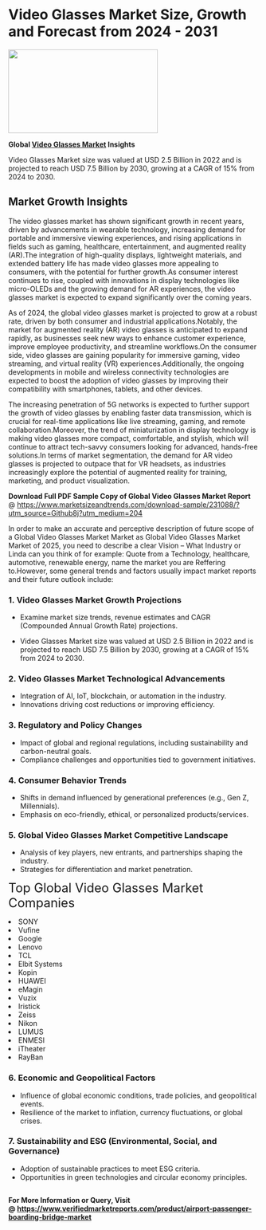 <H1>Video Glasses Market Size, Growth and Forecast from 2024 - 2031</H1><img class="aligncenter size-medium wp-image-584254" src="https://thirdeyenews.in/wp-content/uploads/2024/09/Global-Market-Research-300x168.jpeg" alt="" width="300" height="168" /><p><strong>Global&nbsp;<a href="https://www.marketsizeandtrends.com/download-sample/231088/?utm_source=Github8j?utm_medium=204">Video Glasses Market</a> Insights</strong></p><p>Video Glasses Market size was valued at USD 2.5 Billion in 2022 and is projected to reach USD 7.5 Billion by 2030, growing at a CAGR of 15% from 2024 to 2030.</p><p><h2>Market Growth Insights</h2> <p>The video glasses market has shown significant growth in recent years, driven by advancements in wearable technology, increasing demand for portable and immersive viewing experiences, and rising applications in fields such as gaming, healthcare, entertainment, and augmented reality (AR).The integration of high-quality displays, lightweight materials, and extended battery life has made video glasses more appealing to consumers, with the potential for further growth.As consumer interest continues to rise, coupled with innovations in display technologies like micro-OLEDs and the growing demand for AR experiences, the video glasses market is expected to expand significantly over the coming years.</p> <p>As of 2024, the global video glasses market is projected to grow at a robust rate, driven by both consumer and industrial applications.Notably, the market for augmented reality (AR) video glasses is anticipated to expand rapidly, as businesses seek new ways to enhance customer experience, improve employee productivity, and streamline workflows.On the consumer side, video glasses are gaining popularity for immersive gaming, video streaming, and virtual reality (VR) experiences.Additionally, the ongoing developments in mobile and wireless connectivity technologies are expected to boost the adoption of video glasses by improving their compatibility with smartphones, tablets, and other devices.</p> <p>The increasing penetration of 5G networks is expected to further support the growth of video glasses by enabling faster data transmission, which is crucial for real-time applications like live streaming, gaming, and remote collaboration.Moreover, the trend of miniaturization in display technology is making video glasses more compact, comfortable, and stylish, which will continue to attract tech-savvy consumers looking for advanced, hands-free solutions.In terms of market segmentation, the demand for AR video glasses is projected to outpace that for VR headsets, as industries increasingly explore the potential of augmented reality for training, marketing, and product visualization.</p> <p><span class=""><strong>Download Full PDF Sample Copy of Global Video Glasses Market Report</strong> @ <a href="https://www.marketsizeandtrends.com/download-sample/231088/?utm_source=Github8j?utm_medium=204" target="_blank">https://www.marketsizeandtrends.com/download-sample/231088/?utm_source=Github8j?utm_medium=204</a></span></p><p>In order to make an accurate and perceptive description of future scope of a Global&nbsp;Video Glasses Market Market as Global&nbsp;Video Glasses Market Market of 2025, you need to describe a clear Vision &ndash; What Industry or Linda can you think of for example: Quote from a Technology, healthcare, automotive, renewable energy, name the market you are Reffering to.However, some general trends and factors usually impact market reports and their future outlook include:</p><h3>1.&nbsp;<strong>Video Glasses Market Growth Projections</strong></h3><ul><li>Examine market size trends, revenue estimates and CAGR (Compounded Annual Growth Rate) projections.</li><li><p>Video Glasses Market size was valued at USD 2.5 Billion in 2022 and is projected to reach USD 7.5 Billion by 2030, growing at a CAGR of 15% from 2024 to 2030.</p></li></ul><h3>2.&nbsp;<strong>Video Glasses Market Technological Advancements</strong></h3><ul><li>Integration of AI, IoT, blockchain, or automation in the industry.</li><li>Innovations driving cost reductions or improving efficiency.</li></ul><h3>3.&nbsp;<strong>Regulatory and Policy Changes</strong></h3><ul><li>Impact of global and regional regulations, including sustainability and carbon-neutral goals.</li><li>Compliance challenges and opportunities tied to government initiatives.</li></ul><h3>4.&nbsp;<strong>Consumer Behavior Trends</strong></h3><ul><li>Shifts in demand influenced by generational preferences (e.g., Gen Z, Millennials).</li><li>Emphasis on eco-friendly, ethical, or personalized products/services.</li></ul><h3>5.&nbsp;<strong>Global Video Glasses Market Competitive Landscape</strong></h3><ul><li>Analysis of key players, new entrants, and partnerships shaping the industry.</li><li>Strategies for differentiation and market penetration.</li></ul><p data-pm-slice="1 1 []"><span style="color: inherit; font-family: inherit; font-size: 25px;">Top Global Video Glasses Market Companies</span></p><div class="" data-test-id=""><p><li>SONY</li><li> Vufine</li><li> Google</li><li> Lenovo</li><li> TCL</li><li> Elbit Systems</li><li> Kopin</li><li> HUAWEI</li><li> eMagin</li><li> Vuzix</li><li> Iristick</li><li> Zeiss</li><li> Nikon</li><li> LUMUS</li><li> ENMESI</li><li> iTheater</li><li> RayBan</li></p></div><h3>6.&nbsp;<strong>Economic and Geopolitical Factors</strong></h3><ul><li>Influence of global economic conditions, trade policies, and geopolitical events.</li><li>Resilience of the market to inflation, currency fluctuations, or global crises.</li></ul><h3>7.&nbsp;<strong>Sustainability and ESG (Environmental, Social, and Governance)</strong></h3><ul><li>Adoption of sustainable practices to meet ESG criteria.</li><li>Opportunities in green technologies and circular economy principles.</li></ul><h2><strong style="font-size: 14px;">For More Information or Query, Visit @&nbsp;</strong><a style="background-color: #ffffff; font-size: 14px;" href="https://www.marketsizeandtrends.com/report/video-glasses-market/" target="_blank">https://www.verifiedmarketreports.com/product/airport-passenger-boarding-bridge-market</a></h2>
